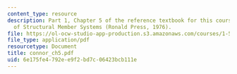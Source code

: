 ```yaml
---
content_type: resource
description: Part 1, Chapter 5 of the reference textbook for this course, Analysis
  of Structural Member Systems (Ronald Press, 1976).
file: https://ol-ocw-studio-app-production.s3.amazonaws.com/courses/1-571-structural-analysis-and-control-spring-2004/6e175fe4792ee9f2bd7c06423bcb111e_connor_ch5.pdf
file_type: application/pdf
resourcetype: Document
title: connor_ch5.pdf
uid: 6e175fe4-792e-e9f2-bd7c-06423bcb111e
---
```

